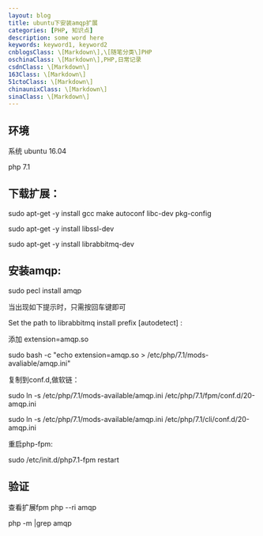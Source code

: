 ```yaml
---
layout: blog
title: ubuntu下安装amqp扩展
categories: [PHP, 知识点]
description: some word here
keywords: keyword1, keyword2
cnblogsClass: \[Markdown\],\[随笔分类\]PHP
oschinaClass: \[Markdown\],PHP,日常记录
csdnClass: \[Markdown\]
163Class: \[Markdown\]
51ctoClass: \[Markdown\]
chinaunixClass: \[Markdown\]
sinaClass: \[Markdown\]
---
```


## 环境
系统 ubuntu 16.04

php 7.1


## 下载扩展：
sudo apt-get -y install gcc make autoconf libc-dev pkg-config

sudo apt-get -y install libssl-dev

sudo apt-get -y install librabbitmq-dev

## 安装amqp:
sudo pecl install amqp

当出现如下提示时，只需按回车键即可

Set the path to librabbitmq install prefix [autodetect] :

添加 extension=amqp.so

sudo bash -c "echo extension=amqp.so > /etc/php/7.1/mods-avaliable/amqp.ini"

复制到conf.d,做软链：

sudo ln -s /etc/php/7.1/mods-available/amqp.ini /etc/php/7.1/fpm/conf.d/20-amqp.ini

sudo ln -s /etc/php/7.1/mods-available/amqp.ini /etc/php/7.1/cli/conf.d/20-amqp.ini

重启php-fpm:

sudo /etc/init.d/php7.1-fpm restart

## 验证
查看扩展fpm
php --ri amqp  

php -m |grep  amqp



